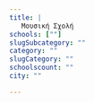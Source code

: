 ```yaml
---
title: |
   Μουσική Σχολή
schools: [""]
slugSubcategory: ""
category: ""
slugCategory: ""
schoolscount: ""
city: ""

---
```


